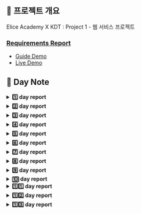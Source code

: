 ## 🍒 프로젝트 개요

Elice Academy X KDT : Project 1 - 웹 서비스 프로젝트

###  [Requirements Report](https://www.notion.so/7e0fdcd157e544cdbfc1d56ba45f414e)


+ [Guide Demo](http://elice-kdt-ai-track-vm-project-03.koreacentral.cloudapp.azure.com/test)
+ [Live Demo](http://elice-kdt-ai-track-vm-racer-33.koreacentral.cloudapp.azure.com/)


## 🍒 Day Note

<details>
<summary><strong>1️⃣ day report</strong></summary>
<div markdown="1">
<br />

### 🍀 환경설정
Azure VM 접속 방법 [링크](https://www.notion.so/Azure-VM-ff3344a92dda4549b235bfa25658f8dc)
1. npm 설치확인
2. node 설치&버젼확인
3. react 설치
- 관리방식 : 로컬에서 프로젝트진행 -> gitlab에 업로드 -> VM에서는 gitlab 내용 pull (맞나 ??) -> 로컬에서 진행했는데, 실제 서버에 배포하면, 환경설정이 안맞아서 에러 발생할것 같은데 ? 나중에 해결 ?
- Azure VM 에서는 관리자 권한으로 모든 명령어 실행 (sudo)

+ $ sudo apt install npm : Azure VM에 npm 환경설정
+ $ sudo npm install -g create-react-app : Azure VM에서 관리자 권한으로 React 설치
+ $ sudo npm install -g n : node 모듈 설치
+ $ sudo n lts : node LTS 버젼 설치 (Long-Term Support official release; 오랜 기간동안 안정적으로 사용할 수 있도록 지원하는 버전))
+ $ sudo npm install -g create-react-app : react 앱 설치도구
 create-react-app react_psychology_test

+ $ npm i react-router-dom : react router 설치 (참고 : react router는 Web용, Native 용 존재함)

### 🌻 구현
- 유저 설정
    + 이름 입력 폼 구현
    + 성별 선택 폼 구현
- 검사 예시 페이지
    + 검사 시작 전, 진행 방식에 대한 설명 구현
        * 진행 표시줄(Progress bar) 적용
    + 진행 방식에 대한 검사 예제 문항 표시
    + 검사 시작 버튼 구현
        * 검사 예제 문항 진행 확인 후, 활성화 버튼 적용

- 비고
    + CSS 부분은 보류 중

</div>
</details>

<details>
<summary><strong>2️⃣ day report</strong></summary>
<div markdown="1">
<br />

### 🍀 환경설정

+ axios
    * npm install axios
    
### 🌼 Day Note
+ axios 통신할때, url string에 시작은 반드시, "https://"(필요시,http)를 붙이는 것을 잊지말자.
+ 그렇지 않으니, 통신하면, 다음과 같은 에러 발생
(Error: Request failed with status code 404
at createError (createError.js:16)
at settle (settle.js:17)
at XMLHttpRequest.handleLoad (xhr.js:62))
+ 배열 형태, state를 새로고침해도, 유지 관리 되는 것을, 아직 잘 모르는 듯함
+ jquery 사용법
    - npm install jquery --save
    - 프로젝트파일 안에서, import $ from 'jquery';


### 🌻 구현
> 필수 해결 사항
- 5개씩 질문사항, 뿌려주기

> 필수 미해결 사항
+ progress bar
+ 검사완료 문구 페이지 전환
+ 5개 체크를 해야만 다음 페이지 버튼 활성화

> 선택 해결 사항
+ 예시 페이지에서, 페이지 전후로 이동하면, 검사시작 버튼 활성화 초기화

> 선택 미해결 사항
+ 문항 선택마다 progress바 갱신

> 문제가 될 것 같은 부분
+ 선택지를 사용자가 변경할 수 있으면 어떻할까 ? => answer 상태를 업데이트할때, 기존에 저장된 값을 어떻게 관리할까 ?


</div>
</details>

<details>
<summary><strong>3️⃣ day report</strong></summary>
<div markdown="1">
<br />

### 🍀 설치
- $ npm install --save react-router-dom : React Router를 위한 라이브러리
- $ npm install --save-dev@types/react-router-dom : Typescript(타입스크립트)를 사용하기 위한 react-router-dom의 타입(Type) 정의 라이브러리

### 🌼 Day Note
- JSON.stringify(data) : 모든 형태의(객체나,배열 숫자 등등)데이터를 JSON형태 데이터로 변환해준다.
- String.trim() : 문자열 양쪽 공백 삭제
- new Date() : 현재시각 가져옴 / new Data()..getTime() : 밀리세크단위로 변환
- string.split( 구분자 ) : 문자열 '구분자' 기준으로 나누기
- string.slice( 시작, 끝 ) : 문자열의 시작 ~ 끝 인덱스까지 자른 문자열 반환 

- App.js를 라우터로 변경
    + 기존에, App.js에서 조건부렌더링 하던 부분을 -> Home.js 를 만들어서 처리

- import { Link } from "react-router-dom"
    + <Link to="/경로" />

- 페이지 전환시, 보여질 페이지에, 데이터를 함께 전달하는 방법 [참고문헌1] (https://velog.io/@dhlee91/this.props.history.push%EB%A1%9C-props-%EB%84%98%EA%B2%A8%EC%A3%BC%EA%B8%B0) [참고문헌2](https://velog.io/@devmoonsh/React-Router)
    + 넘기는 컴포넌트
        * props.history.push({
        pathname : 경로,
        state : { 데이터 }
    });
    + 받는 컴포넌트
        * import {useLocation} from "react-router";
        * const location = useLocation();
        * const data = location.state.데이터;

- 로그인 -> 예시 -> 테스트 페이지가 Token에따른 조건부렌더링에서 => Token에 따른, display로 컨트롤
    + 조건부렌더링을하면, 페이지가 reload 되고, state나, html정보 자체가 새로고침 된다.

>   display 제어 방법들
    1.
    document.getElementByClass("myDIV").style.display = "none";
    document.getElementByClass("myDIV").style.display = "block";

    2.
    $(".tagID").show(); // display 속성을 block 으로 바꾼다.
    $(".tagID").hide(); // display 속성을 none 으로 바꾼다. 

    3.
    <div className="displayNo">
    <div className="displayYes">
    css
    .displayNo {
    display: none;
    }

    .displayYes {
    display: block;
    }

- 첫번째 로그인 페이지에서, 이름,성별을 입력하고, 버튼을 누를 때, 클릭핸들러에서, 이벤트를 default 시켜야, 새로고침되서, 잠깐 다음페이지로 넘어갔다가, 다시 처음페이지로 reload되는 것을 막는다.

- state 중에, 배열이나 객체 일때, 제대로 setState 적용하는 법을 확실히 알아야 겠다. [참고문헌](https://ichi.pro/ko/hukeuleul-sayonghayeo-react-state-ui-baeyeol-e-chugahaneun-bangbeob-67108288520668)

### 🛠 추후, 보완할 점
> ★ 일단은, 형제 컴포넌트의 state를 끌어올리기하기엔, 손봐야될 것이 많아보이고, 또 지금 상황에서는, 필요한 것은, 로그인 시, 1.사용자이름 2.성별 데이터만 있으면, API post를 할 수 있을 것 같아서, DOM을 이용해서, 값 들을 얻어 냈다. 

</div>
</details>

<details>
<summary><strong>4️⃣ day report</strong></summary>
<div markdown="1">
<br />

### 🍀 설치
- $ npm install --save react-chartjs-2 chart.js

- CSS 라이브러리
    
    - [리액트스트랩](https://reactstrap.github.io/components/collapse/)
    - [리액트차트](https://recharts.org/en-US/examples/PieChartWithCustomizedLabel)
    - [sweetalert2](https://sweetalert2.github.io/#examples)

### 🌼 Day Note
- React + Chart.js = 데이터 시각화하기(막대그래프, 외 가능) [참고문헌1](https://ichi.pro/ko/react-mich-chart-jsleul-sayonghan-deiteo-sigaghwa-209311532565250) [참고문헌2](https://penguingoon.tistory.com/238)

- 배열 내의, 첫번째, 두번째로 큰 값의 인덱스 찾아내기
    + var num = Math.max.apply(null,arr) : 배열 내, 최대값 찾기
    + var index1 = arr.indexOf(num) : 배열 내, num값의 인덱스 반환
    + arr[index1] = 0;
    + 위에 과정을 한번 더 진행, 두번 째로 큰 값 찾기 

- state 배열, 별개의 배열 할당하기
    + var 배열1 = 배열2 : 같은 주소 참조(불변성 X)
    + var 배열1 = 배열2.slice() : 배열2 와 같은 새로운 배열 생성(불변성 O)
[참고문헌](https://bbaktaeho-95.tistory.com/37)


### 🛠 해결할 점
- 결과페이지에서, 통신 쪽으로 문제가 있는 것 해결해야 한다.


</div>
</details>

<details>
<summary><strong>5️⃣ day report</strong></summary>
<div markdown="1">
<br />

### 🍀 설치
- npm install --save reactstrap react react-dom : 리액트스트랩
- npm install react-bootstrap bootstrap
- npm install --save bootstrap : 부트스트랩 (리액트스트립 내부적으로는 부트스트랩을 포함하고 있지 않다고해서 설치해야한다고 설명하는 듯)
    + import 'bootstrap/dist/css/bootstrap.min.css'; (index.js 에다가

### 🌼 Day Note 
- 리액트스트랩에서, Progress를 통해서, 진행사항을 구현했다.
    + 진행사항은, 클릭 수/질문사항 전체갯수

- test페이지 항목, 순서와 상관없이,무작위,값 바꿔도, 항상 순서에 맞게 데이터 만들어내기 구현
    + 기존 : 해당, 질문 radio 값 클릭할때마다. onChange 이벤트로, checked 된 데이터를 str에 누적해서 저장하도록 했다.
        * 문제점 : 값을 바꾸거나, 순서가 무작위로하면, 중복도 제어 못하고, 순서도 엉망이 됬었다. (정직한 순서로 체크하지 않는이상...버그 생긴다.)
    + 해결책 : form serialize 를 알게 되었다.
        * 이를 통해, 내가 원하는 이벤트 시점에서, form 태그 안에, 원하는 값을, String형태로 반환 받는다.
        * 이 데이터는 중간중간에 '&' 가 붙는데, 이는 replace 함수로 변형한다.
        * replace 함수를 그냥 쓰면,문자열 내, 첫 번째 부분만 적용이된다고 한다.
        * 이를 해결하기 위해, replaceAll 처럼 사용하기가 있더라. [참고문헌](http://www.codejs.co.kr/%EC%9E%90%EB%B0%94%EC%8A%A4%ED%81%AC%EB%A6%BD%ED%8A%B8%EC%97%90%EC%84%9C-replace%EB%A5%BC-replaceall-%EC%B2%98%EB%9F%BC-%EC%82%AC%EC%9A%A9%ED%95%98%EA%B8%B0/)
        * 정리하면, replace( 바뀔문자열(문자) , 바꿀문자열(문자) ) 일 때, 바뀔문자열에, 정규식을 넣을 때 다음과 같은 옵션이 있단다.
        * [정규식의 gi 설명]
            * g : 발생할 모든 pattern에 대한 전역 검색
            * i : 대/소문자 구분 안함
            * m: 여러 줄 검색 (참고)

</div>
</details>

<details>
<summary><strong>6️⃣ day report</strong></summary>
<div markdown="1">
<br />

### 🌼 Day Note

💡 Test.js(테스트페이지) UI/UX 적으로 보완, 버그해결을 진행했다.

🔴 이슈 1
- Progress bar 증가는, 기존에 counter state(클릭 수)로 구현했다.
- 문제점 : 동일한 항목의 radio 를, 번갈아 눌러도, counter는 증가하니깐, progress bar 게이지는 올라갔다.
    + 해결법 : counter가 아니라, 클릭 할 때마다, Test페이지의, radio를 요소를 다 가져와서, checked 수를, counter로 지정했다.
    + countChecked() 가 제어함.

🔴 이슈 2
- 테스트페이지의, 다음 버튼 활성화는, 기존에, 5개의 항목을 누르면 활성화되고, 다음을 누르고, 다음페이지가 나오면, 버튼은 비활성화 되도록했었다. 이 역시, counter로 5번 클릭 시, 활성화 되도록했었다.
- 문제점 : 사용자가, 예를들어, 2개의 항목을 체크하고, 잠시 이전페이지로 갔다가, 다시 돌아온다면 ?
    + 체크된 2개 사항은, 그대로 이지만, 나머지, 체크되지 않은 3개의 항목을 체크해도, 그 때, counter는 5가 아니라, 3으로 인지할 테고, 그로 인해, 버튼 활성화 X
    + 해결책 : 질문 5개당 1개의 페이지(?) 라고 생각했을 때, 다음 버튼을 눌러서, 나오는 페이지의, 체크된 radio 수를, counter로 지정한다.
    + pageCountChecked() 가 제어함

🔴 이슈 3
- 마지막 항목, 페이지는 `다음` 버튼이 `제출` 이어야 한다. 그 부분을 구현했었다.
- 문제점 : 사용자가 마지막항목 페이지에서, 잠시, `이전`버튼을 눌러 이전페이지로 이동하면, `제출`버튼에서, `다음`버튼이 적용 되었는가 ?
- 해결법 : `이전`버튼을 눌렀을때, 테스트페이지가 마지막이었으면, buttonText state를 다시, `다음`으로 변경했다.


💡 코딩하다가, 하나 알게 된 것

- 리액트스트랩을 기본적으로, import하면, 그 css파일안에, 기본적으로, 적용되는, css효과들이 있다.
- 기본 태그이름의 정의도 되어있고, 특정 className으로, 정의된 css도 있나보다.
- 그래서, 예를 들어(`<div className="text-center">`) 이면, 그 안에있는 요소들은, 가운데 정렬이 되는 듯 하다.


</div>
</details>

<details>
<summary><strong>7️⃣ day report</strong></summary>
<div markdown="1">
<br />

### 🍀 설치

- $ npm install -g npm-check
    + npm-check는 의존성 관리의 불편함을 덜어주는 cli 
    + npm-check : 실행
- $ npm install --save
    + bootstrap
    + react-chartjs-2
    + reactstrap
    + chart.js

### 🌐 배포

nginx 를 이용한 Azure VM에 내 프로젝트 배포 [참고문헌](https://www.hanumoka.net/2019/12/29/react-20191229-react-nginx-deploy/)

- 필요한 것
    + 내 Azure서버, DNS Name & Password
- 절차
    + gitlab(또는 github)에 있는, 내 git repo를 Azure계정으로 접속해서, git pull로 가져오기
    + npm run build로, 내 프로젝트를 build (프로젝트 내에, build 폴더 생김 확인)
    + `참고문헌`에 나와있는대로 절차를 밟는다.
    + host가 되고 있는 것을 확인하고, 나의, Azure DNS Name을, url에 쳐서 접근해본다.

</div>
</details>

<details>
<summary><strong>8️⃣ day report</strong></summary>
<div markdown="1">
<br />

### 🌼 Day Note

⚾ progress bar 의 % 현황을 추가했다.
+ Math.round(체크항목/전체항목 * 100) 으로 구현했다.

⚽ ★ 결과페이지, 학력,전공별, 정보 뿌리기
+ 코치님 피드백이후, 맨 처음 버전인, 하나의 useEffect에 모든 로직 집어 넣은 버젼에서는, deps 를 제대로 넣지 않아서, 프로그램이 제대로 작동하지 X
    - 피드백 이후, 일단, deps에 대해서, 좀 더 알아본 결과, useEffect에서 사용되는, 변수나 state를 넣어줘서, 업데이트 될 때, 리렌더링 되는 것을 제어해야한다.
    + ★ 그렇게, deps를 변경했더니, 새로운 문제가 발생
        - `무한 렌더링` 이 발생했다.
        - 삽질을 엄청하다가, 일단은 JobTable 컴포넌트에서, axios로 데이터를 잘 받아온 시점부터는, 통신을 그만해야되는데, 그것이 제어가 안되는 것 같아서, useEffect에서 실행되는 함수를 실행하는데 있어서, 조건을 걸었다. (이러면, 안되는건지는 모르겠으나..일단 프로그램은 죽지않고, 돌아가서 보류중이다.)

🏀 JobTable 카테고리 중에, 결과값이 없는 카테고리의 경우는, 보여지지 않도록 했다.
+ 함수를 하나 만들었고, 그 값이 true OR false를 반환하고 이 값으로 `tr` 요소의 `display` 속성을 삼항연산자로 제어했다.
    - isTrEmpty() 가 제어함

</div>
</details>

<details>
<summary><strong>9️⃣ day report</strong></summary>
<div markdown="1">
<br />

### 🌼 Day Note

⚾ 전체적인, 필수,선택 기능은 구현 완료한 것 같다.

+ 내부적으로, 리팩토링은 아직 개발을 더 해보고 진행할 생각

⚽ 1차 CSS 작업을 진행 중이다.
    
+ 레이아웃, 폰트, 요소 배경색까지 진행해볼 예정
+ 참고사이트
    - [PANTONE](http://www.pantone.kr/)
    - [Design-Seed](https://www.design-seeds.com/)

🏀 차별성을 위해, 추가적 기능을 구상 중이다.
+ 결과페이지, 카카오톡 공유기능 
+ 인트로 페이지 제작 생각중
+ 현재 프로젝트 내 검사 외에, `나를 알 수 있는 검사` 여러 사이트 소개 페이지를 제작할까 생각중

### 📬 피드백
렌더링 2번 -> 아바 index.js 에서 <React.StrictMode> 때문에 발생할 수 있다. -> 지워주면 됌

무한렌더링 -> useEffect를 여러번 하지않아도되고, fetch 부분에서 NoArrMaker를 실행하도록 하기


</div>
</details>

<details>
<summary><strong>🔟 day report</strong></summary>
<div markdown="1">
<br />

### 🌼 Day Note

⚾ `카카오톡 공유기능`을 지금 구현 중인데, 생각이 드는게 많다.

+ 일단, `카카오톡 공유기능`과 `다른 검사사이트 제공` 기능을 위해, 결과페이지에서, `OtherTest(다른기능) 페이지`를 하나 더 제작했다.

+ `카카오톡 API`를 통해, `공유 버튼`기능을 사용해서, 띄우는 데 까지 성공했다.

+ 공유된, 내용에는 `검사 결과보기`, `검사 해보기` 두 가지가 있고, 링크를 각각 걸도록, API Guide에 따라, 구현은 됬다. 근데, 문제가 좀 있다.

    - 하나. 내 로컬에서, `로컬 도메인`,`내 Azure 서버 도메인`에서, 공유된, 카톡 링크를, 다시 `웹`에서 타고 들어가면, 두 가지 기능이 잘 처리 되는 것 같다. (값이 유지 O)

    - 둘, 근데, 혹시나해서, 다른, 유저 PC에서, 링크를 받아서 확인 했을 때는, 결과페이지에, 값들이 증발해버린채로 보이나 보다 !!!!

+ 내 로컬과, 내 Azure 서버에서, 테스트를 할려고 할 때도, 문제가 있었던 것은, 결국, `결과 페이지`를 보여주려면, 이전 페이지들에서, `넘어온 정보들`과, 그로인한, `seq번호`가 있어야 되는데, 그게, 유지가 안되니깐, 렌더링자체가 안됬다.

    - 고민하던 중에, `LocalStorage`가 생각나서, 나름 구현을 했는데, 결과적으로, 내 로컬에서 작동을 하고, 혹시 몰라, 내 Azure 서버로, 배포를 해서(도메인도 바꿔서) 실행해봤더니, 잘 작동하는 것 같다.

    - ★ 근데..다른 유저의 PC에서는, 값이 비는데..일단 현 상황에선, 내 생각에는 LocalStorage 사용법을, 잘 모르고 쓴 것 때문인가 싶다.

    - ★ 가장 중요한건, 그럼, 결과페이지에서 한번 적용된, 결과를, 계속 유지하는 법을, 어떻게 구현을 해야할까 ???? (리액트는, state가 증발하는데..) 흠... 


⚽ 카카오톡 공유버튼 만들기

+ [참고문헌](https://webruden.tistory.com/354)
+ [KAKAO Developer](https://developers.kakao.com/)




### 📬 피드백

⚾ 결국 생각해보니, `결과페이지`에서, 데이터가 뿌려지는건, `결과완료 페이지`에서, 넘겨온, `seq` 정보만, 있으면, `url + seq` 을 가지고, `사용자데이터`와 `가치관결과`를 받아서, 뿌릴 수 있다는 것

⚽ 그럼, 생각해봐야 되는 것은, `처음 내가 검사하는 사람인지`, `내가 검사한걸 공유링크를 받고 들어온 사람인지` 를, `Result 컴포넌트`에서, 구분해서, `seq` 값을, `LocalStorage`에 `seq`로 받을지, `location`을 통해 받을 건지, 제어할려 했다.

+ 사용자가, 링크를 타고 들어오면, 바로 `Result 컴포넌트`로, 접근할테니, 이전 단계에서, 받은 `LocalStorage`에 원하는 값들이 없을 것이다.

+ 그러나, 링크 안에, `파라미터`로 `seq`를 직접 넘겨준다. 그 파라미터의 `seq`값을, 추출해서, `결과페이지`를 뿌려주면 된다 생각했다.

    - [참고문헌](https://velog.io/@joonsikyang/React-Project-URL-parameters-Query-parameters)

</div>
</details>

<details>
<summary><strong>1️⃣1️⃣ day report</strong></summary>
<div markdown="1">
<br />

### 🍀 설치

- $ npm i styled-components

### 🌼 Day Note

⚾ `Intro` 페이지를 만들면 좋겠다 생각했다.

+ 배경이미지를 고르고, 브라우저에 꽉 차도록 설정하기 [참고문헌](https://juotte.net/?p=5765)

+ 번역 음성파일, tts 를, 간단하게 얻을 수 있는 법을 알게 됬다.

    - 구글번역, 파파고 등 다 된다.

        * [참고문헌](https://samablog.tistory.com/147)

+ `materidal-ui`의 `ButtonBase` 컴포넌트를 사용했다.

    - `hover` effect가 내 스타일이라 사용해봤다.

⚽ `다른 검사하기` 페이지에 있던, `카카오톡 공유하기` 버튼을 `검사 결과`페이지에서 볼 수 있도록, 배치했다.
또 뭐가 있을까 생각하다, `소스코드 공유`도 하면 좋겠다고 생각했다.

+ `react` 에서, `img` 에 `src`에 이미지 경로를 사용하는 법이 import하는 식을 써야 적용된다는 것을 알게 됬다.

    - [참고문헌](https://webisfree.com/2019-12-12/[react]-img-%ED%83%9C%EA%B7%B8%EC%9D%98-%EC%9D%B4%EB%AF%B8%EC%A7%80%EB%A5%BC-%EC%B6%94%EA%B0%80%ED%95%98%EB%8A%94-%EB%B0%A9%EB%B2%95-%EB%B0%8F-%EC%98%88%EC%A0%9C-%EC%95%8C%EC%95%84%EB%B3%B4%EA%B8%B0)

</div>
</details>

<details>
<summary><strong>1️⃣2️⃣ day report</strong></summary>
<div markdown="1">
<br />

### 🍀 설치

🍏 npm install react-fade-in

+ 리액트에서, 컴포넌트에 fade-in 효과를 줄 수 있다.
+ 최상위 컴포넌트에서, 가장 바깥쪽에 선언하면, 하위 컴포넌트들에게 전부 적용된다.

### 🌼 Day Note

+ 전체적으로, 페이지에 `Fade-In` 효과를 주었다.

+ 폰트를 적용하려고 했는데... 왜 안돼 !!!!

+ 로그인페이지에서, 이름 성별 컴포넌트를 material-ui로 변경했다.

+ progress bar, 역시 material-ui로 변경했다.

### 📬 피드백

📌 npm install --save mybatis-mapper

+ DB를 쉽게, 쓸 수 있는, 패키지라고 소개해주셨다.

+ 추후, 더 큰 react 프로젝트를 하게 될 때, 깊게 참고해볼 만 할 것 

</div>
</details>

<details>
<summary><strong>1️⃣3️⃣ day report</strong></summary>
<div markdown="1">
<br />

### 🌼 Day Note

- [X] 검사 완료페이지, 중앙 정렬 ( O )

- [X] 결과 페이지, 사용자정보, 테이블 영역 3분의 1씩 나누기 ( O )

- [X] 결과 페이지, 중요 가치관에 대한, 아이콘 뿌려주기 ( O )

- [X] 폰트 적용하기

+ [ttf react 적용하기 참고 가이드](https://coding-hwije.tistory.com/50)

    - 알아봐야 될 것 : 연산자가 외부 UI 라이브러리(Material UI) 경우, className이 정해져 있는데, 이를 참조해서, CSS를 적용하려고하면, 페이지가 새로고침 되거나해서, 리렌더링 되면, 폰트 적용이 잘 될 때가 있다.

    - 맞는진 모르겠는데, id 값을 만들어서, id값으로 참조하니깐, 버그는 없다.

    - [CSS 폰트 이슈포스팅](https://d2.naver.com/helloworld/4969726)

    - [폰트 크기 단위](https://dahanweb.tistory.com/30)

    - [좋은 텍스트란 ?](http://koreawebdesign.com/typography-for-webdesign/)

- [X] 인트로페이지 내용채워넣기

+ [Reactjs-popUp 라이브러리 가이드](https://react-popup.elazizi.com/)

- [X] 다크모드 기능 (시간이...되면)

🍒 참고사이트

+ [내가 사용한 가이드](https://ichi.pro/ko/react-peulojegteue-dakeu-modeu-chuga-37080865985200)

+ [다크 모드 컬러 가이드 1](http://icunow.co.kr/guide-darkmode/)

+ [다크 모드 컬러 가이드 2](https://brunch.co.kr/@blckschrl/57)


</div>
</details>









 
